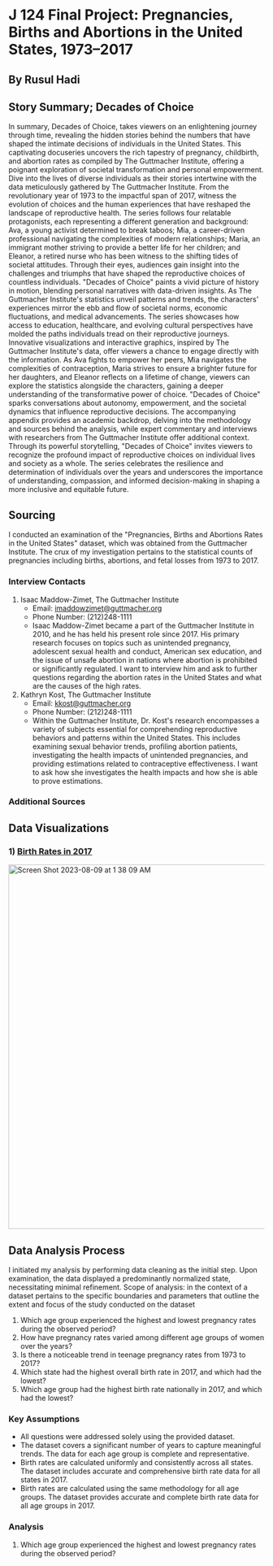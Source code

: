 <h1> J 124 Final Project: Pregnancies, Births and Abortions in the United States, 1973–2017

<h2> By Rusul Hadi</h2>
<h2> Story Summary; Decades of Choice </h2>

In summary, Decades of Choice, takes viewers on an enlightening journey through time, revealing the hidden stories behind the numbers that have shaped the intimate decisions of individuals in the United States. This captivating docuseries uncovers the rich tapestry of pregnancy, childbirth, and abortion rates as compiled by The Guttmacher Institute, offering a poignant exploration of societal transformation and personal empowerment.
Dive into the lives of diverse individuals as their stories intertwine with the data meticulously gathered by The Guttmacher Institute. From the revolutionary year of 1973 to the impactful span of 2017, witness the evolution of choices and the human experiences that have reshaped the landscape of reproductive health.
The series follows four relatable protagonists, each representing a different generation and background: Ava, a young activist determined to break taboos; Mia, a career-driven professional navigating the complexities of modern relationships; Maria, an immigrant mother striving to provide a better life for her children; and Eleanor, a retired nurse who has been witness to the shifting tides of societal attitudes. Through their eyes, audiences gain insight into the challenges and triumphs that have shaped the reproductive choices of countless individuals.
"Decades of Choice" paints a vivid picture of history in motion, blending personal narratives with data-driven insights. As The Guttmacher Institute's statistics unveil patterns and trends, the characters' experiences mirror the ebb and flow of societal norms, economic fluctuations, and medical advancements. The series showcases how access to education, healthcare, and evolving cultural perspectives have molded the paths individuals tread on their reproductive journeys.
Innovative visualizations and interactive graphics, inspired by The Guttmacher Institute's data, offer viewers a chance to engage directly with the information. As Ava fights to empower her peers, Mia navigates the complexities of contraception, Maria strives to ensure a brighter future for her daughters, and Eleanor reflects on a lifetime of change, viewers can explore the statistics alongside the characters, gaining a deeper understanding of the transformative power of choice.
"Decades of Choice" sparks conversations about autonomy, empowerment, and the societal dynamics that influence reproductive decisions. The accompanying appendix provides an academic backdrop, delving into the methodology and sources behind the analysis, while expert commentary and interviews with researchers from The Guttmacher Institute offer additional context. Through its powerful storytelling, "Decades of Choice" invites viewers to recognize the profound impact of reproductive choices on individual lives and society as a whole. The series celebrates the resilience and determination of individuals over the years and underscores the importance of understanding, compassion, and informed decision-making in shaping a more inclusive and equitable future.

<h2>Sourcing</h2>
I conducted an examination of the "Pregnancies, Births and Abortions Rates in the United States" dataset, which was obtained from the Guttmacher Institute. The crux of my investigation pertains to the statistical counts of pregnancies including births, abortions, and fetal losses from 1973 to 2017.

### Interview Contacts
1) Isaac Maddow-Zimet, The Guttmacher Institute 
	* Email: imaddowzimet@guttmacher.org
	* Phone Number: (212)248-1111 
	* Isaac Maddow-Zimet became a part of the Guttmacher Institute in 2010, and he has held his present role since 2017. His primary research focuses on topics such as unintended pregnancy, adolescent sexual health and conduct, American sex education, and the issue of unsafe abortion in nations where abortion is prohibited or significantly regulated. I want to interview him and ask to further questions regarding the abortion rates in the United States and what are the causes of the high rates. 
2) Kathryn Kost, The Guttmacher Institute
	* Email: kkost@guttmacher.org
	* Phone Number: (212)248-1111
	* Within the Guttmacher Institute, Dr. Kost's research encompasses a variety of subjects essential for comprehending reproductive behaviors and patterns within the United States. This includes examining sexual behavior trends, profiling abortion patients, investigating the health impacts of unintended pregnancies, and providing estimations related to contraceptive effectiveness. I want to ask how she investigates the health impacts and how she is able to prove estimations. 

### Additional Sources 
<h2> Data Visualizations

### 1) [Birth Rates in 2017](https://www.datawrapper.de/_/1AgeA/)
<img width="717" alt="Screen Shot 2023-08-09 at 1 38 09 AM" src="https://github.com/rusulh/J124-Final-Project-Hadi/assets/140214843/df5dce7f-8f8d-467b-b579-7ead66bf2247">
 
## Data Analysis Process
I initiated my analysis by performing data cleaning as the initial step. Upon examination, the data displayed a predominantly normalized state, necessitating minimal refinement.
Scope of analysis: in the context of a dataset pertains to the specific boundaries and parameters that outline the extent and focus of the study conducted on the dataset

1. Which age group experienced the highest and lowest pregnancy rates during the observed period?
2. How have pregnancy rates varied among different age groups of women over the years?
3. Is there a noticeable trend in teenage pregnancy rates from 1973 to 2017?
4. Which state had the highest overall birth rate in 2017, and which had the lowest?
5. Which age group had the highest birth rate nationally in 2017, and which had the lowest?

### Key Assumptions
* All questions were addressed solely using the provided dataset.
* The dataset covers a significant number of years to capture meaningful trends. The data for each age group is complete and representative. 
* Birth rates are calculated uniformly and consistently across all states. The dataset includes accurate and comprehensive birth rate data for all states in 2017.
* Birth rates are calculated using the same methodology for all age groups. The dataset provides accurate and complete birth rate data for all age groups in 2017. 

### Analysis
1. Which age group experienced the highest and lowest pregnancy rates during the observed period?
